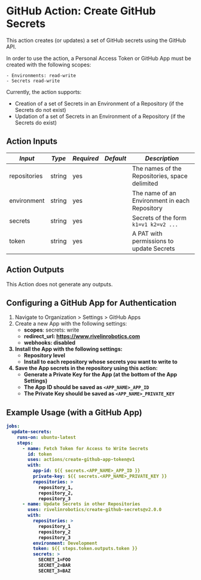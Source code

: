 # GitHub Action: Create GitHub Secrets

This action creates (or updates) a set of GitHub secrets using the GitHub API.

In order to use the action, a Personal Access Token or GitHub App must be created with the following scopes:

    - Environments: read-write
    - Secrets read-write

Currently, the action supports:

- Creation of a set of Secrets in an Environment of a Repository (if the Secrets do not exist)
- Updation of a set of Secrets in an Environment of a Repository (if the Secrets do exist)

## Action Inputs

| *Input*           | *Type*  | *Required* | *Default* | *Description*                                  |
|-------------------|---------|------------|-----------|------------------------------------------------|
| repositories      | string  | yes        |           | The names of the Repositories, space delimited |
| environment       | string  | yes        |           | The name of an Environment in each Repository  |
| secrets           | string  | yes        |           | Secrets of the form `k1=v1 k2=v2 ...`          |
| token             | string  | yes        |           | A PAT with permissions to update Secrets       |

## Action Outputs

This Action does not generate any outputs.

##

## Configuring a GitHub App for Authentication

1. Navigate to Organization > Settings > GitHub Apps
2. Create a new App with the following settings:
   - <b>scopes</b>: secrets: write
   - <b>redirect_url<b>: https://www.rivelinrobotics.com
   - <b>webhooks</b>: disabled
3. Install the App with the following settings:
   - Repository level
   - Install to each repository whose secrets you want to write to
4. Save the App secrets in the repository using this action:
   - Generate a Private Key for the App (at the bottom of the App Settings)
   - The App ID should be saved as `<APP_NAME>_APP_ID`
   - The Private Key should be saved as `<APP_NAME>_PRIVATE_KEY`

## Example Usage (with a GitHub App)

```yaml
jobs:
  update-secrets:
    runs-on: ubuntu-latest
    steps:
      - name: Fetch Token for Access to Write Secrets
        id: token
        uses: actions/create-github-app-token@v1
        with:
          app-id: ${{ secrets.<APP_NAME>_APP_ID }}
          private-key: ${{ secrets.<APP_NAME>_PRIVATE_KEY }}
          repositories: >
            repository_1,
            repository_2,
            repository_3
      - name: Update Secrets in other Repositories
        uses: rivelinrobotics/create-github-secrets@v2.0.0
        with:
          repositories: >
            repository_1
            repository_2
            repository_3
          environment: Development
          token: ${{ steps.token.outputs.token }}
          secrets: >
            SECRET_1=FOO
            SECRET_2=BAR
            SECRET_3=BAZ
```
